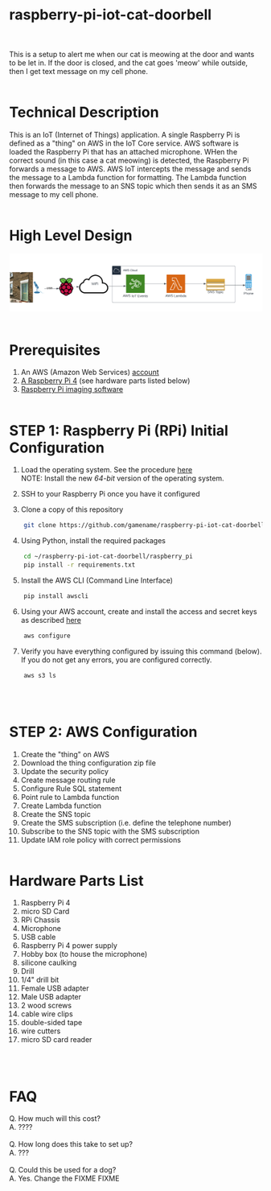 # raspberry-pi-iot-cat-doorbell

<br><br>
This is a setup to alert me when our cat is meowing at the door and wants to be let in. If the door is closed, and the
cat goes 'meow' while outside, then I get text message on my cell phone.
<br><br>

# Technical Description

This is an IoT (Internet of Things) application. A single Raspberry Pi is defined as a "thing" on AWS in the IoT Core
service. AWS software is loaded the Raspberry Pi that has an attached microphone. WHen the correct sound (in this case
a cat meowing) is detected, the Raspberry Pi forwards a message to AWS. AWS IoT intercepts the message and sends the
message to a Lambda function for formatting. The Lambda function then forwards the message to an SNS topic which then
sends it as an SMS message to my cell phone.
<br><br>

# High Level Design<br>

![](.README_images/diagram.png)
<br><br>

# Prerequisites<br>

1. An AWS (Amazon Web
   Services) [account](https://aws.amazon.com/premiumsupport/knowledge-center/create-and-activate-aws-account/)
2. [A Raspberry Pi 4](https://www.amazon.com/dp/B08Q8L3B9D?ref_=cm_sw_r_cp_ud_dp_70VG7MF3JGCHTGZKZGG4) (see hardware
   parts listed below)
3. [Raspberry Pi imaging software](https://www.raspberrypi.com/software/)
   <br><br>

# STEP 1: Raspberry Pi (RPi) Initial Configuration

1. Load the operating system. See the procedure [here](https://youtu.be/u8bbp79haN4)<br>
   NOTE: Install the new *64-bit* version of the operating system.<br>

2. SSH to your Raspberry Pi once you have it configured

3. Clone a copy of this repository

```bash
    git clone https://github.com/gamename/raspberry-pi-iot-cat-doorbell.git
```

4. Using Python, install the required packages

```bash
    cd ~/raspberry-pi-iot-cat-doorbell/raspberry_pi
    pip install -r requirements.txt
```

5. Install the AWS CLI (Command Line Interface)

```bash
    pip install awscli
```

6. Using your AWS account, create and install the access and secret keys as
   described [here](https://docs.aws.amazon.com/cli/latest/userguide/cli-configure-quickstart.html)

```bash
    aws configure
```

7. Verify you have everything configured by issuing this command (below). If you do not get any errors, you are
   configured correctly.

```bash
    aws s3 ls
```

<br><br>

# STEP 2: AWS Configuration

1. Create the "thing" on AWS
2. Download the thing configuration zip file
3. Update the security policy
4. Create message routing rule
5. Configure Rule SQL statement
6. Point rule to Lambda function
7. Create Lambda function
8. Create the SNS topic
9. Create the SMS subscription (i.e. define the telephone number)
10. Subscribe to the SNS topic with the SMS subscription
11. Update IAM role policy with correct permissions
    <br><br>

# Hardware Parts List <br>

1. Raspberry Pi 4
2. micro SD Card
3. RPi Chassis
4. Microphone
5. USB cable
6. Raspberry Pi 4 power supply
7. Hobby box (to house the microphone)
8. silicone caulking
9. Drill
10. 1/4" drill bit
11. Female USB adapter
12. Male USB adapter
13. 2 wood screws
14. cable wire clips
15. double-sided tape
16. wire cutters
17. micro SD card reader

<br><br>

# FAQ

Q. How much will this cost?<br>
A. ????
<br><br>
Q. How long does this take to set up?<br>
A. ???
<br><br>
Q. Could this be used for a dog?<br>
A. Yes. Change the FIXME FIXME
<br><br>
